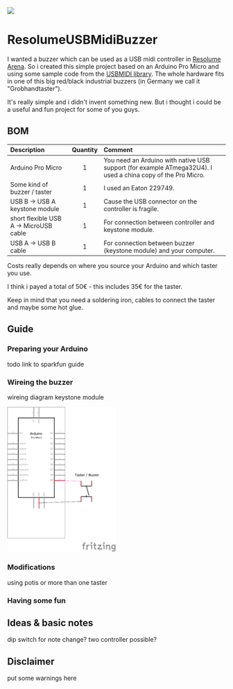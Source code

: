 <img src="https://github.com/marvyyyn/ResolumeUSBMidiBuzzer/raw/master/buzzer.png" width="250">

# ResolumeUSBMidiBuzzer

I wanted a buzzer which can be used as a USB midi controller in [Resolume Arena](https://www.resolume.com). So i created this simple project based on an Arduino Pro Micro and using some sample code from the [USBMIDI library](https://github.com/BlokasLabs/USBMIDI). The whole hardware fits in one of this big red/black industrial buzzers (in Germany we call it "Grobhandtaster").

It's really simple and i didn't invent something new. But i thought i could be a useful and fun project for some of you guys.


## BOM
| Description       | Quantity  |   Comment         
| :------------- |:-------------:|:-------------|
| Arduino Pro Micro    | 1 |	You need an Arduino with native USB support (for example ATmega32U4). I used a china copy of the Pro Micro.  
| Some kind of buzzer / taster     | 1 | I used an Eaton 229749.
| USB B -> USB A keystone module | 1  |   Cause the USB connector on the controller is fragile.
| short flexible USB A -> MicroUSB cable| 1     |  For connection between controller and keystone module.
| USB A -> USB B cable| 1     |  For connection between buzzer (keystone module) and your computer.

Costs really depends on where you source your Arduino and which taster you use. 

I think i payed a total of 50€ - this includes 35€ for the taster.

Keep in mind that you need a soldering iron, cables to connect the taster and maybe some hot glue.
## Guide 
### Preparing your Arduino
todo 
link to sparkfun guide

### Wireing the buzzer
wireing diagram keystone module 

<img src="https://github.com/marvyyyn/ResolumeUSBMidiBuzzer/raw/master/wireing.png" width="250">

### Modifications
using potis or more than one taster

### Having some fun

## Ideas & basic notes
dip switch for note change?
two controller possible?

## Disclaimer
put some warnings here
